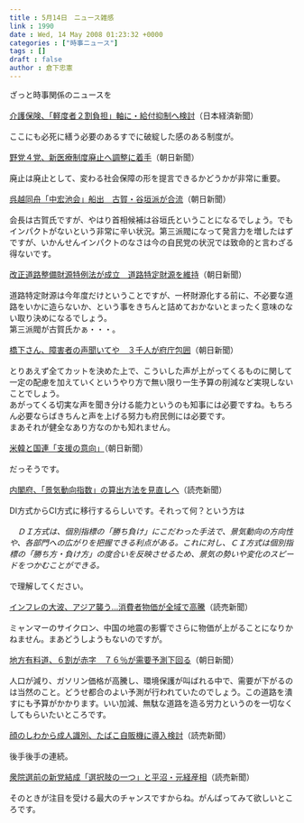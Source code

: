 ```yaml
---
title : 5月14日　ニュース雑感
link : 1990
date : Wed, 14 May 2008 01:23:32 +0000
categories : ["時事ニュース"]
tags : []
draft : false
author : 倉下忠憲
---
```


ざっと時事関係のニュースを<BR><BR><A HREF="http://www.nikkei.co.jp/news/keizai/20080514AT3S1302D13052008.html" TARGET="_blank">介護保険、「軽度者２割負担」軸に・給付抑制へ検討</A>（日本経済新聞）<BR><BR>ここにも必死に繕う必要のあるすでに破綻した感のある制度が。<BR><BR><A HREF="http://www.asahi.com/politics/update/0513/TKY200805130392.html" TARGET="_blank">野党４党、新医療制度廃止へ調整に着手</A>（朝日新聞）<BR><BR>廃止は廃止として、変わる社会保障の形を提言できるかどうかが非常に重要。<BR><BR><A HREF="http://www.asahi.com/politics/update/0513/TKY200805130393.html" TARGET="_blank">呉越同舟「中宏池会」船出　古賀・谷垣派が合流</A>（朝日新聞）<BR><BR>会長は古賀氏ですが、やはり首相候補は谷垣氏ということになるでしょう。でもインパクトがないという非常に辛い状況。第三派閥になって発言力を増したはずですが、いかんせんインパクトのなさは今の自民党の状況では致命的と言わざる得ないです。<BR><BR><A HREF="http://www.asahi.com/politics/update/0513/TKY200805130261.html" TARGET="_blank">改正道路整備財源特例法が成立　道路特定財源を維持</A>（朝日新聞）<BR><BR>道路特定財源は今年度だけということですが、一杯財源化する前に、不必要な道路をいかに造らないか、という事をきちんと詰めておかないとまったく意味のない取り決めになるでしょう。<BR>第三派閥が古賀氏かぁ・・・。<BR><BR><A HREF="http://www.asahi.com/life/update/0513/OSK200805130019.html" TARGET="_blank">橋下さん、障害者の声聞いてや　３千人が府庁包囲</A>（朝日新聞）<BR><BR>とりあえず全てカットを決めた上で、こういした声が上がってくるものに関して一定の配慮を加えていくというやり方で無い限り一生予算の削減など実現しないことでしょう。<BR>あがってくる切実な声を聞き分ける能力というのも知事には必要ですね。もちろん必要ならばきちんと声を上げる努力も府民側には必要です。<BR>まあそれが健全なあり方なのかも知れません。<BR><BR><A HREF="http://www.asahi.com/international/update/0513/TKY200805130045.html" TARGET="_blank">米韓と国連「支援の意向」</A>（朝日新聞）<BR><BR>だっそうです。<BR><BR><A HREF="http://www.yomiuri.co.jp/atmoney/news/20080512-OYT1T00512.htm" TARGET="_blank">内閣府、「景気動向指数」の算出方法を見直しへ</A>（読売新聞）<BR><BR>DI方式からCI方式に移行するらしいです。それって何？という方は<BR><BR><I>　ＤＩ方式は、個別指標の「勝ち負け」にこだわった手法で、景気動向の方向性や、各部門への広がりを把握できる利点がある。これに対し、ＣＩ方式は個別指標の「勝ち方・負け方」の度合いを反映させるため、景気の勢いや変化のスピードをつかむことができる。</I><BR><BR>で理解してください。<BR><BR><A HREF="http://www.yomiuri.co.jp/atmoney/news/20080513-OYT1T00125.htm" TARGET="_blank">インフレの大波、アジア襲う…消費者物価が全域で高騰</A>（読売新聞）<BR><BR>ミャンマーのサイクロン、中国の地震の影響でさらに物価が上がることになりかねません。まあどうしようもないのですが。<BR><BR><A HREF="http://www.asahi.com/national/update/0511/TKY200805110139.html" TARGET="_blank">地方有料道、６割が赤字　７６％が需要予測下回る</A>（朝日新聞）<BR><BR>人口が減り、ガソリン価格が高騰し、環境保護が叫ばれる中で、需要が下がるのは当然のこと。どうせ都合のよい予測が行われていたのでしょう。この道路を潰すにも予算がかかります。いい加減、無駄な道路を造る労力というのを一切なくしてもらいたいところです。<BR><BR><A HREF="http://www.yomiuri.co.jp/atmoney/news/20080512-OYT1T00035.htm" TARGET="_blank">顔のしわから成人識別、たばこ自販機に導入検討</A>（読売新聞）<BR><BR>後手後手の連続。<BR><BR><A HREF="http://www.yomiuri.co.jp/politics/news/20080511-OYT1T00418.htm" TARGET="_blank">衆院選前の新党結成「選択肢の一つ」と平沼・元経産相</A>（読売新聞）<BR><BR>そのときが注目を受ける最大のチャンスですからね。がんばってみて欲しいところです。<br><br>
